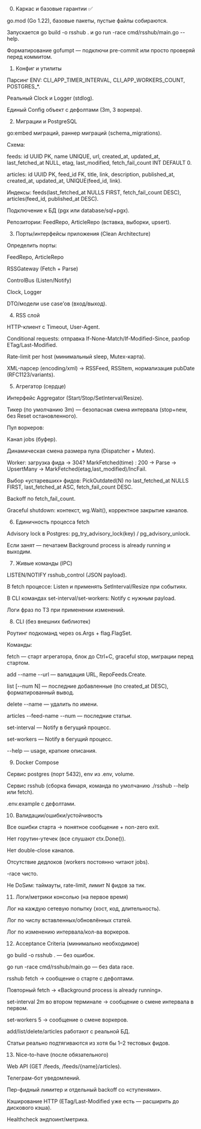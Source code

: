 0) Каркас и базовые гарантии ✅

 go.mod (Go 1.22), базовые пакеты, пустые файлы собираются.

 Запускается go build -o rsshub . и go run -race cmd/rsshub/main.go --help.

 Форматирование gofumpt — подключи pre-commit или просто проверяй перед коммитом.


1) Конфиг и утилиты

 Парсинг ENV: CLI_APP_TIMER_INTERVAL, CLI_APP_WORKERS_COUNT, POSTGRES_*.

 Реальный Clock и Logger (stdlog).

 Единый Config объект с дефолтами (3m, 3 воркера).


2) Миграции и PostgreSQL

 go:embed миграций, раннер миграций (schema_migrations).

 Схема:

 feeds: id UUID PK, name UNIQUE, url, created_at, updated_at, last_fetched_at NULL, etag, last_modified, fetch_fail_count INT DEFAULT 0.

 articles: id UUID PK, feed_id FK, title, link, description, published_at, created_at, updated_at, UNIQUE(feed_id, link).

 Индексы: feeds(last_fetched_at NULLS FIRST, fetch_fail_count DESC), articles(feed_id, published_at DESC).

 Подключение к БД (pgx или database/sql+pgx).

 Репозитории: FeedRepo, ArticleRepo (вставка, выборки, upsert).


3) Порты/интерфейсы приложения (Clean Architecture)

 Определить порты:

 FeedRepo, ArticleRepo

 RSSGateway (Fetch + Parse)

 ControlBus (Listen/Notify)

 Clock, Logger

 DTO/модели use case’ов (вход/выход).


4) RSS слой

 HTTP-клиент с Timeout, User-Agent.

 Conditional requests: отправка If-None-Match/If-Modified-Since, разбор ETag/Last-Modified.

 Rate-limit per host (минимальный sleep, Mutex-карта).

 XML-парсер (encoding/xml) → RSSFeed, RSSItem, нормализация pubDate (RFC1123/variants).


5) Агрегатор (сердце)

 Интерфейс Aggregator (Start/Stop/SetInterval/Resize).

 Тикер (по умолчанию 3m) — безопасная смена интервала (stop+new, без Reset остановленного).

 Пул воркеров:

 Канал jobs (буфер).

 Динамическая смена размера пула (Dispatcher + Mutex).

 Worker: загрузка фида → 304? MarkFetched(time) : 200 → Parse → UpsertMany → MarkFetched(etag,last_modified)/IncFail.

 Выбор «устаревших» фидов: PickOutdated(N) по last_fetched_at NULLS FIRST, last_fetched_at ASC, fetch_fail_count DESC.

 Backoff по fetch_fail_count.

 Graceful shutdown: контекст, wg.Wait(), корректное закрытие каналов.


6) Единичность процесса fetch

 Advisory lock в Postgres: pg_try_advisory_lock(key) / pg_advisory_unlock.

 Если занят — печатаем Background process is already running и выходим.


7) Живые команды (IPC)

 LISTEN/NOTIFY rsshub_control (JSON payload).

 В fetch процессе: Listen и применять SetInterval/Resize при событиях.

 В CLI командах set-interval/set-workers: Notify с нужным payload.

 Логи фраз по ТЗ при применении изменений.


8) CLI (без внешних библиотек)

 Роутинг подкоманд через os.Args + flag.FlagSet.

 Команды:

 fetch — старт агрегатора, блок до Ctrl+C, graceful stop, миграции перед стартом.

 add --name --url — валидация URL, RepoFeeds.Create.

 list [--num N] — последние добавленные (по created_at DESC), форматированный вывод.

 delete --name — удалить по имени.

 articles --feed-name --num — последние статьи.

 set-interval <duration> — Notify в бегущий процесс.

 set-workers <count> — Notify в бегущий процесс.

 --help — usage, краткие описания.


9) Docker Compose

 Сервис postgres (порт 5432), env из .env, volume.

 Сервис rsshub (сборка бинаря, команда по умолчанию ./rsshub --help или fetch).

 .env.example с дефолтами.


10) Валидации/ошибки/устойчивость

 Все ошибки старта → понятное сообщение + non-zero exit.

 Нет горутин-утечек (все слушают ctx.Done()).

 Нет double-close каналов.

 Отсутствие дедлоков (workers постоянно читают jobs).

 -race чисто.

 Не DoSим: таймауты, rate-limit, лимит N фидов за тик.


11) Логи/метрики консолью (на первое время)

 Лог на каждую сетевую попытку (хост, код, длительность).

 Лог по числу вставленных/обновлённых статей.

 Лог по изменению интервала/кол-ва воркеров.


12) Acceptance Criteria (минимально необходимое)

 go build -o rsshub . — без ошибок.

 go run -race cmd/rsshub/main.go — без data race.

 rsshub fetch → сообщение о старте с дефолтами.

 Повторный fetch → «Background process is already running».

 set-interval 2m во втором терминале → сообщение о смене интервала в первом.

 set-workers 5 → сообщение о смене воркеров.

 add/list/delete/articles работают с реальной БД.

 Статьи реально подтягиваются из хотя бы 1–2 тестовых фидов.
 

13) Nice-to-have (после обязательного)

 Web API (GET /feeds, /feeds/{name}/articles).

 Телеграм-бот уведомлений.

 Пер-фидный лимитер и отдельный backoff со «ступенями».

 Кэширование HTTP (ETag/Last-Modified уже есть — расширить до дискового кэша).

 Healthcheck эндпоинт/метрика.